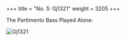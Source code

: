 +++
title = "No. 5: Gj1321"
weight = 3205
+++

The Partimento Bass Played Alone:

![Gj1321](/img/05FenBk2.jpg)
